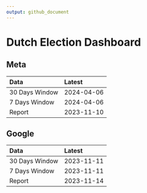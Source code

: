 ```yaml
---
output: github_document
---
```


# Dutch Election Dashboard



## Meta


|Data           |Latest     |
|:--------------|:----------|
|30 Days Window |2024-04-06 |
|7 Days Window  |2024-04-06 |
|Report         |2023-11-10 |

## Google


|Data           |Latest     |
|:--------------|:----------|
|30 Days Window |2023-11-11 |
|7 Days Window  |2023-11-11 |
|Report         |2023-11-14 |
